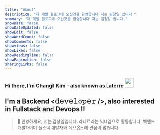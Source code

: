 ```yaml
---
title: "About"
description: "제 개발 블로그에 오신것을 환영합니다 저는 김창일 입니다."
summary: "제 개발 블로그에 오신것을 환영합니다 저는 김창일 입니다."
showDate: false
showDateUpdated: false
showEdit: false
showWordCount: false
showComments: false
showViews: false
showLikes: false
showReadingTime: false
showPagination: false
sharingLinks: false
---  
```


### Hi there, I'm Changil Kim - also known as Laterre <img src="https://raw.githubusercontent.com/MartinHeinz/MartinHeinz/master/wave.gif" width="30px">  

## I'm a Backend <𝚍𝚎𝚟𝚎𝚕𝚘𝚙𝚎𝚛 />, also interested in Fullstack and Devops !!

> 🚀 안녕하세요, 저는 김창일입니다. 라테르라는 닉네임으로 활동합니다. 백엔드 개발자이며 풀스택 개발자와 데브옵스에 관심이 많습니다.